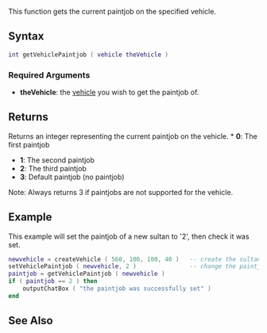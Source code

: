 This function gets the current paintjob on the specified vehicle.

Syntax
------

``` lua
int getVehiclePaintjob ( vehicle theVehicle )
```

### Required Arguments

-   **theVehicle**: the [vehicle](/vehicle.md "wikilink") you wish to get the paintjob of.

Returns
-------

Returns an integer representing the current paintjob on the vehicle.
\* **0**: The first paintjob

-   **1**: The second paintjob
-   **2**: The third paintjob
-   **3**: Default paintjob (no paintjob)

Note: Always returns 3 if paintjobs are not supported for the vehicle.

Example
-------

This example will set the paintjob of a new sultan to '2', then check it was set.

``` lua
newvehicle = createVehicle ( 560, 100, 100, 40 )   -- create the sultan
setVehiclePaintjob ( newvehicle, 2 )               -- change the paintjob
paintjob = getVehiclePaintjob ( newvehicle )
if ( paintjob == 2 ) then
    outputChatBox ( "the paintjob was successfully set" )
end
```

See Also
--------
